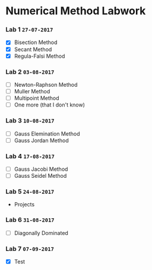# Numerical Method Labwork
### Lab 1 `27-07-2017`
- [x] Bisection Method
- [x] Secant Method
- [x] Regula-Falsi Method

### Lab 2 `03-08-2017`
- [ ] Newton-Raphson Method
- [ ] Muller Method
- [ ] Multipoint Method
- [ ] One more (that I don't know) 

### Lab 3 `10-08-2017`
- [ ] Gauss Elemination Method 
- [ ] Gauss Jordan Method

### Lab 4 `17-08-2017`
- [ ] Gauss Jacobi Method
- [ ] Gauss Seidel Method

### Lab 5 `24-08-2017`
- Projects

### Lab 6 `31-08-2017`
- [ ] Diagonally Dominated 

### Lab 7 `07-09-2017`
- [x] Test
